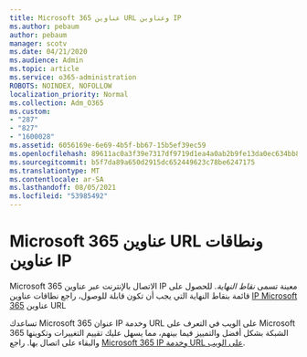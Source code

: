 ```yaml
---
title: Microsoft 365 عناوين URL وعناوين IP
ms.author: pebaum
author: pebaum
manager: scotv
ms.date: 04/21/2020
ms.audience: Admin
ms.topic: article
ms.service: o365-administration
ROBOTS: NOINDEX, NOFOLLOW
localization_priority: Normal
ms.collection: Adm_O365
ms.custom:
- "287"
- "827"
- "1600028"
ms.assetid: 6056169e-6e69-4b5f-bb67-15b5ef39ec59
ms.openlocfilehash: 89611ac0a3f39e7317df9719d1ea4a0ab2b9fe13da0ec634bb83190870fe5874
ms.sourcegitcommit: b5f7da89a650d2915dc652449623c78be6247175
ms.translationtype: MT
ms.contentlocale: ar-SA
ms.lasthandoff: 08/05/2021
ms.locfileid: "53985492"
---
```

# <a name="microsoft-365-urls-and-ip-address-ranges"></a>Microsoft 365 عناوين URL ونطاقات عناوين IP

Microsoft 365 الاتصال بالإنترنت عبر عناوين IP معينة تسمى *نقاط النهاية.*
للحصول على قائمة بنقاط النهاية التي يجب أن تكون قابلة للوصول، راجع نطاقات عناوين [IP Microsoft 365](https://docs.microsoft.com/office365/enterprise/urls-and-ip-address-ranges) عناوين URL 

تساعدك Microsoft 365 عنوان IP وخدمة URL على الويب في التعرف على Microsoft 365 الشبكة بشكل أفضل والتمييز فيما بينهم، مما يسهل عليك تقييم التغييرات وتكوينها والبقاء على اتصال بها. راجع [Microsoft 365 IP وخدمة URL على الويب](https://docs.microsoft.com/office365/enterprise/office-365-ip-web-service).